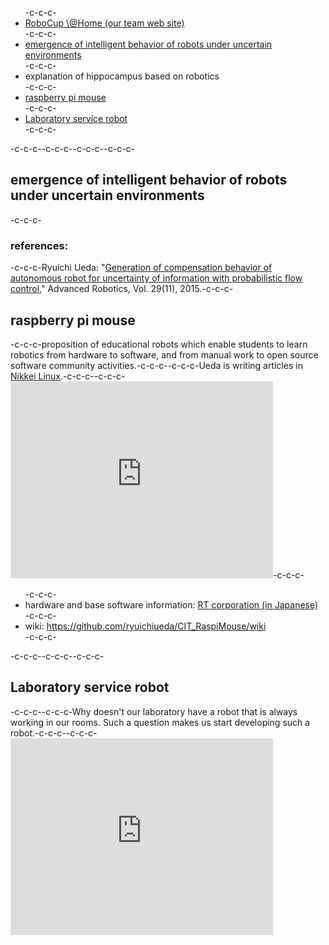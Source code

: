 <ul>-c-c-c-	<li><a target="_blank" href="http://at-home.cit-brains.net/">RoboCup \@Home (our team web site)</a></li>-c-c-c-	<li><a href="#pfc">emergence of intelligent behavior of robots under uncertain environments</a></li>-c-c-c-	<li>explanation of hippocampus based on robotics</li>-c-c-c-	<li><a href="#raspimouse">raspberry pi mouse</a></li>-c-c-c-	<li><a href="#labservice">Laboratory service robot</a></li>-c-c-c-</ul>-c-c-c--c-c-c--c-c-c--c-c-c-<h2 id="pfc">emergence of intelligent behavior of robots under uncertain environments</h2>-c-c-c-<h3>references:</h3>-c-c-c-Ryuichi Ueda: "<a href="http://www.tandfonline.com/doi/abs/10.1080/01691864.2015.1009943#.Vf1cbp3tmko" target="_blank">Generation of compensation behavior of autonomous robot for uncertainty of information with probabilistic flow control</a>," Advanced Robotics, Vol. 29(11), 2015.-c-c-c-<h2 id="raspimouse">raspberry pi mouse</h2>-c-c-c-proposition of educational robots which enable students to learn robotics from hardware to software, and from manual work to open source software community activities.-c-c-c--c-c-c-Ueda is writing articles in <a href="http://itpro.nikkeibp.co.jp/linux/" target="_blank">Nikkei Linux</a>.-c-c-c--c-c-c-<iframe width="420" height="315" src="https://www.youtube.com/embed/nNwKVeCqjus" frameborder="0" allowfullscreen=""></iframe>-c-c-c-<ul>-c-c-c-	<li>hardware and base software information: <a href="http://www.rt-shop.jp/index.php?main_page=product_info&amp;products_id=3201" target="_blank">RT corporation (in Japanese)</a></li>-c-c-c-	<li>wiki: <a href="https://github.com/ryuichiueda/CIT_RaspiMouse/wiki" target="_blank">https://github.com/ryuichiueda/CIT_RaspiMouse/wiki</a></li>-c-c-c-</ul>-c-c-c--c-c-c--c-c-c-<h2 id="labservice">Laboratory service robot</h2>-c-c-c--c-c-c-Why doesn't our laboratory have a robot that is always working in our rooms. Such a question makes us start developing such a robot.-c-c-c--c-c-c-<iframe width="420" height="315" src="https://www.youtube.com/embed/A3FqZraWqX4" frameborder="0" allowfullscreen></iframe>
